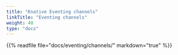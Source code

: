 ```yaml
---
title: "Knative Eventing channels"
linkTitle: "Eventing channels"
weight: 40
type: "docs"
---
```


{{% readfile file="docs/eventing/channels/" markdown="true" %}}
